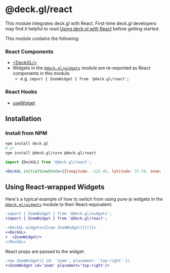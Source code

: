 # @deck.gl/react

This module integrates deck.gl with React. First-time deck.gl developers may find it helpful to read [Using deck.gl with React](../../get-started/using-with-react.md) before getting started.

This module contains the following:

### React Components

- [\<DeckGL/>](./deckgl.md)
- Widgets in the [`@deck.gl/widgets`](../widgets/overview.md) module are re-exported as React components in this module.
  - e.g. `import { ZoomWidget } from '@deck.gl/react';`

### React Hooks

- [useWidget](./use-widget.md)

## Installation

### Install from NPM

```bash
npm install deck.gl
# or
npm install @deck.gl/core @deck.gl/react
```

```jsx
import {DeckGL} from '@deck.gl/react';

<DeckGL initialViewState={{longitude: -122.45, latitude: 37.78, zoom: 12}}/>
```

## Using React-wrapped Widgets

Here's a typical example of how to switch from using pure-js widgets in the [`@deck.gl/widgets`](../widgets/overview.md) module to their React-equivalent:

```diff
-import { ZoomWidget } from '@deck.gl/widgets';
+import { ZoomWidget } from '@deck.gl/react';

-<DeckGL widgets={[new ZoomWidget({})]}>
+<DeckGL>
+  <ZoomWidget/>
</DeckGL>
```

React props are passed to the widget:

```diff
-new ZoomWidget({ id: 'zoom', placement: 'top-right' })
+<ZoomWidget id='zoom' placement='top-right'/>
```
